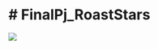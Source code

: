 <h1> # FinalPj_RoastStars </h1>

<img src="https://user-images.githubusercontent.com/68089565/102560823-887e5a00-4116-11eb-8e4c-fa7fcf6345fa.png">
